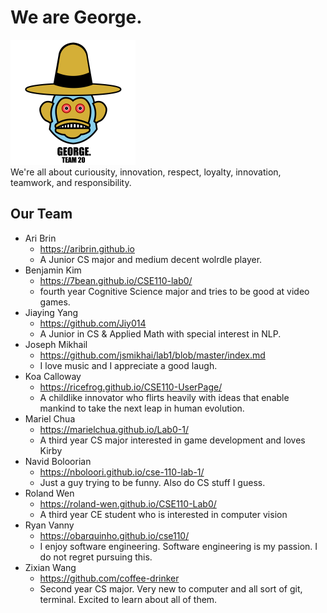# We are George.
<img src = "branding/logo.png" alt = "Team George Logo" width = "200"><br>
We're all about curiousity, innovation, respect, loyalty, innovation, teamwork, and responsibility. 
## Our Team
- Ari Brin
  - https://aribrin.github.io
  - A Junior CS major and medium decent wolrdle player.
- Benjamin Kim
  - https://7bean.github.io/CSE110-lab0/
  - fourth year Cognitive Science major and tries to be good at video games.
- Jiaying Yang
  - https://github.com/Jiy014
  - A Junior in CS & Applied Math with special interest in NLP.
- Joseph Mikhail
  - https://github.com/jsmikhai/lab1/blob/master/index.md
  - I love music and I appreciate a good laugh.
- Koa Calloway
  - https://ricefrog.github.io/CSE110-UserPage/
  - A childlike innovator who flirts heavily with ideas that enable mankind to take the next leap in human evolution.
- Mariel Chua
  - https://marielchua.github.io/Lab0-1/
  - A third year CS major interested in game development and loves Kirby
- Navid Boloorian
  - https://nboloori.github.io/cse-110-lab-1/
  - Just a guy trying to be funny. Also do CS stuff I guess.
- Roland Wen
  - https://roland-wen.github.io/CSE110-Lab0/
  - A third year CE student who is interested in computer vision
- Ryan Vanny
  - https://obarquinho.github.io/cse110/
  - I enjoy software engineering. Software engineering is my passion. I do not regret pursuing this.
- Zixian Wang
  - https://github.com/coffee-drinker
  - Second year CS major. Very new to computer and all sort of git, terminal. Excited to learn about all of them. 
